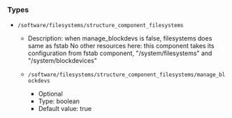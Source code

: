 
### Types

 - `/software/filesystems/structure_component_filesystems`
    - Description:
when manage_blockdevs is false, filesystems does same as fstab
No other resources here: this component takes its configuration
from fstab component, "/system/filesystems" and "/system/blockdevices"

    - `/software/filesystems/structure_component_filesystems/manage_blockdevs`
        - Optional
        - Type: boolean
        - Default value: true
